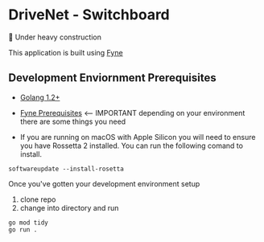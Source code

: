 # DriveNet - Switchboard

🚧 Under heavy construction

This application is built using [Fyne](https://github.com/fyne-io/fyne)

## Development Enviornment Prerequisites

- [Golang 1.2+](https://www.rust-lang.org/learn/get-started)
- [Fyne Prerequisites](https://developer.fyne.io/started/) <-- IMPORTANT depending on your environment there are some things you need

- If you are running on macOS with Apple Silicon you will need to ensure you have Rossetta 2 installed. You can run the following comand to install.

```
softwareupdate --install-rosetta
```

Once you've gotten your development environment setup

1. clone repo
2. change into directory and run

```
go mod tidy
go run .
```

